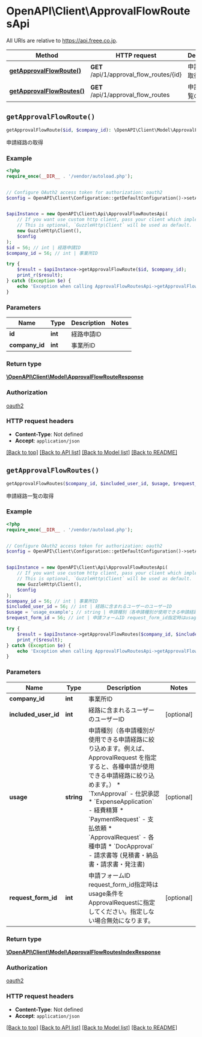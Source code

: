 # OpenAPI\Client\ApprovalFlowRoutesApi

All URIs are relative to https://api.freee.co.jp.

Method | HTTP request | Description
------------- | ------------- | -------------
[**getApprovalFlowRoute()**](ApprovalFlowRoutesApi.md#getApprovalFlowRoute) | **GET** /api/1/approval_flow_routes/{id} | 申請経路の取得
[**getApprovalFlowRoutes()**](ApprovalFlowRoutesApi.md#getApprovalFlowRoutes) | **GET** /api/1/approval_flow_routes | 申請経路一覧の取得


## `getApprovalFlowRoute()`

```php
getApprovalFlowRoute($id, $company_id): \OpenAPI\Client\Model\ApprovalFlowRouteResponse
```

申請経路の取得

### Example

```php
<?php
require_once(__DIR__ . '/vendor/autoload.php');


// Configure OAuth2 access token for authorization: oauth2
$config = OpenAPI\Client\Configuration::getDefaultConfiguration()->setAccessToken('YOUR_ACCESS_TOKEN');


$apiInstance = new OpenAPI\Client\Api\ApprovalFlowRoutesApi(
    // If you want use custom http client, pass your client which implements `GuzzleHttp\ClientInterface`.
    // This is optional, `GuzzleHttp\Client` will be used as default.
    new GuzzleHttp\Client(),
    $config
);
$id = 56; // int | 経路申請ID
$company_id = 56; // int | 事業所ID

try {
    $result = $apiInstance->getApprovalFlowRoute($id, $company_id);
    print_r($result);
} catch (Exception $e) {
    echo 'Exception when calling ApprovalFlowRoutesApi->getApprovalFlowRoute: ', $e->getMessage(), PHP_EOL;
}
```

### Parameters

Name | Type | Description  | Notes
------------- | ------------- | ------------- | -------------
 **id** | **int**| 経路申請ID |
 **company_id** | **int**| 事業所ID |

### Return type

[**\OpenAPI\Client\Model\ApprovalFlowRouteResponse**](../Model/ApprovalFlowRouteResponse.md)

### Authorization

[oauth2](../../README.md#oauth2)

### HTTP request headers

- **Content-Type**: Not defined
- **Accept**: `application/json`

[[Back to top]](#) [[Back to API list]](../../README.md#endpoints)
[[Back to Model list]](../../README.md#models)
[[Back to README]](../../README.md)

## `getApprovalFlowRoutes()`

```php
getApprovalFlowRoutes($company_id, $included_user_id, $usage, $request_form_id): \OpenAPI\Client\Model\ApprovalFlowRoutesIndexResponse
```

申請経路一覧の取得

### Example

```php
<?php
require_once(__DIR__ . '/vendor/autoload.php');


// Configure OAuth2 access token for authorization: oauth2
$config = OpenAPI\Client\Configuration::getDefaultConfiguration()->setAccessToken('YOUR_ACCESS_TOKEN');


$apiInstance = new OpenAPI\Client\Api\ApprovalFlowRoutesApi(
    // If you want use custom http client, pass your client which implements `GuzzleHttp\ClientInterface`.
    // This is optional, `GuzzleHttp\Client` will be used as default.
    new GuzzleHttp\Client(),
    $config
);
$company_id = 56; // int | 事業所ID
$included_user_id = 56; // int | 経路に含まれるユーザーのユーザーID
$usage = 'usage_example'; // string | 申請種別（各申請種別が使用できる申請経路に絞り込めます。例えば、ApprovalRequest を指定すると、各種申請が使用できる申請経路に絞り込めます。） * `TxnApproval` - 仕訳承認 * `ExpenseApplication` - 経費精算 * `PaymentRequest` - 支払依頼 * `ApprovalRequest` - 各種申請 * `DocApproval` - 請求書等 (見積書・納品書・請求書・発注書)
$request_form_id = 56; // int | 申請フォームID request_form_id指定時はusage条件をApprovalRequestに指定してください。指定しない場合無効になります。

try {
    $result = $apiInstance->getApprovalFlowRoutes($company_id, $included_user_id, $usage, $request_form_id);
    print_r($result);
} catch (Exception $e) {
    echo 'Exception when calling ApprovalFlowRoutesApi->getApprovalFlowRoutes: ', $e->getMessage(), PHP_EOL;
}
```

### Parameters

Name | Type | Description  | Notes
------------- | ------------- | ------------- | -------------
 **company_id** | **int**| 事業所ID |
 **included_user_id** | **int**| 経路に含まれるユーザーのユーザーID | [optional]
 **usage** | **string**| 申請種別（各申請種別が使用できる申請経路に絞り込めます。例えば、ApprovalRequest を指定すると、各種申請が使用できる申請経路に絞り込めます。） * &#x60;TxnApproval&#x60; - 仕訳承認 * &#x60;ExpenseApplication&#x60; - 経費精算 * &#x60;PaymentRequest&#x60; - 支払依頼 * &#x60;ApprovalRequest&#x60; - 各種申請 * &#x60;DocApproval&#x60; - 請求書等 (見積書・納品書・請求書・発注書) | [optional]
 **request_form_id** | **int**| 申請フォームID request_form_id指定時はusage条件をApprovalRequestに指定してください。指定しない場合無効になります。 | [optional]

### Return type

[**\OpenAPI\Client\Model\ApprovalFlowRoutesIndexResponse**](../Model/ApprovalFlowRoutesIndexResponse.md)

### Authorization

[oauth2](../../README.md#oauth2)

### HTTP request headers

- **Content-Type**: Not defined
- **Accept**: `application/json`

[[Back to top]](#) [[Back to API list]](../../README.md#endpoints)
[[Back to Model list]](../../README.md#models)
[[Back to README]](../../README.md)
